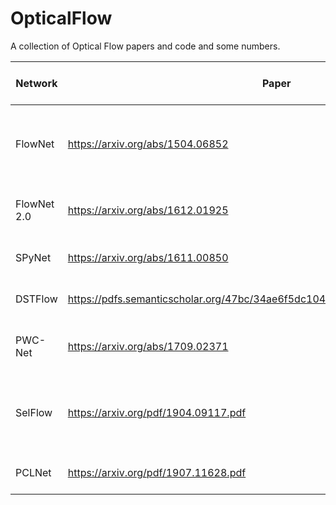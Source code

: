 # OpticalFlow
A collection of Optical Flow papers and code and some numbers.

| Network | Paper | Code | Year | Best for | Supervised/Unsupervised | Complexity | Sintel-clean EPE |
| --- | --- | --- | --- | --- | --- | --- | --- |
| FlowNet | https://arxiv.org/abs/1504.06852 | https://github.com/ClementPinard/FlowNetTorch , https://github.com/ClementPinard/FlowNetPytorch, https://github.com/aasharma90/FlowNet  | 2015 | Basic Optical Flow | Supervised | 32,070,472 parameters (FlowNetS), 32,561,032 parameters (FlowNetC) | --- |
| FlowNet 2.0 | https://arxiv.org/abs/1612.01925 | https://github.com/lmb-freiburg/flownet2, https://github.com/NVIDIA/flownet2-pytorch, https://github.com/sampepose/flownet2-tf, https://github.com/vt-vl-lab/pytorch_flownet2 | 2016 | Segmentation | Supervised | More than FlowNet | --- |
| SPyNet | https://arxiv.org/abs/1611.00850 | https://github.com/anuragranj/spynet, https://github.com/sniklaus/pytorch-spynet, https://github.com/anuragranj/spynet | Year | Fast Learning | Supervised | 1,200,250 parameters | 6.64 |
| DSTFlow | https://pdfs.semanticscholar.org/47bc/34ae6f5dc104bc289ae3bb4fa75ef75fbc21.pdf | --- | 2017 | Huge amount of Unlabeled Data  | Unsupervised | --- | --- |
| PWC-Net | https://arxiv.org/abs/1709.02371 | https://github.com/NVlabs/PWC-Net/tree/master/PyTorch, https://github.com/NVlabs/PWC-Net, https://github.com/sniklaus/pytorch-pwc | 2018 | Good Trade-Off Accuracy and Running Time | Supervised | Small Complexity | 3.45 |
| SelFlow | https://arxiv.org/pdf/1904.09117.pdf | https://github.com/ppliuboy/SelFlow,  | 2019 | No Labeled Data, Good Accuracy also for Data with Occlusions  | Unsupervised | Quite big but based on PWC-Net | 3.74 |
| PCLNet | https://arxiv.org/pdf/1907.11628.pdf | https://github.com/Kwanss/PCLNet | 2019 | With Unlabeled Data | Unsupervised | Big | --- |

